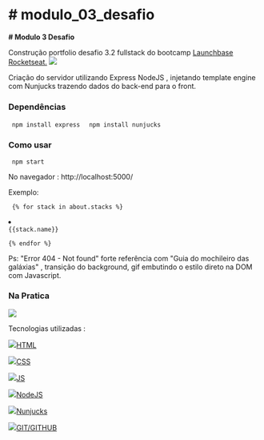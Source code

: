 <h1> # modulo_03_desafio </h1>

<b># Modulo 3 Desafio </b>

Construção portfolio desafio 3.2 fullstack do bootcamp <a href="https://rocketseat.com.br/" target="_blank">Launchbase Rocketseat.</a> <img src="https://img.icons8.com/emoji/24/000000/rocket-emji.png"/>

Criação do servidor utilizando Express NodeJS , injetando template engine com Nunjucks trazendo dados do back-end para o front. 

<h3> Dependências</h3>
<code> npm install express </code>
<code> npm install nunjucks </code>

<h3> Como usar </h3>
<code> npm start </code>
      <p> No navegador : http://localhost:5000/ </p>
 
Exemplo: 

<code> {% for stack in about.stacks %}<br><li> {{stack.name}}</li><br>{% endfor %}<br></code>


Ps: "Error 404 - Not found" forte referência com "Guia do mochileiro das galáxias" , transição do background, gif embutindo o estilo direto na DOM com Javascript. 

<h3>Na Pratica</h3>

<img src="https://user-images.githubusercontent.com/28874479/85216703-4d18f380-b35e-11ea-99d2-733222002766.gif"/>

Tecnologias utilizadas :


<img src="https://img.icons8.com/color/24/000000/html-5.png"/><a href="https://www.w3schools.com/html/" target="_blank">HTML</a>

<img src="https://img.icons8.com/color/24/000000/css3.png"/><a href="https://www.w3schools.com/css/" target="_blank">CSS</a>

<img src="https://img.icons8.com/color/24/000000/javascript.png"/><a href="https://www.w3schools.com/js/" target="_blank">JS</a>

<img src="https://user-images.githubusercontent.com/28874479/85187872-6f851100-b279-11ea-874c-68e52bff3864.png"/><a href="https://nodejs.org/en/" target="_blank">NodeJS</a> </br>

<img src="https://user-images.githubusercontent.com/28874479/85187819-07cec600-b279-11ea-8df6-0c714527f704.png"/><a href="https://mozilla.github.io/nunjucks/" target="_blank">Nunjucks</a>

<img src="https://img.icons8.com/fluent/24/000000/github.png"/><a href="https://guides.github.com/" target="_blank">GIT/GITHUB</a>
